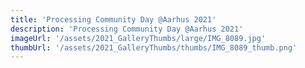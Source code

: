 ```yaml
---
title: 'Processing Community Day @Aarhus 2021'
description: 'Processing Community Day @Aarhus 2021'
imageUrl: '/assets/2021_GalleryThumbs/large/IMG_8089.jpg'
thumbUrl: '/assets/2021_GalleryThumbs/thumbs/IMG_8089_thumb.png'
---
```

